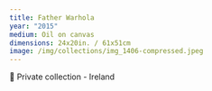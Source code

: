 ```yaml
---
title: Father Warhola
year: "2015"
medium: Oil on canvas
dimensions: 24x20in. / 61x51cm
image: /img/collections/img_1406-compressed.jpeg
---
```

🔴 Private collection - Ireland
